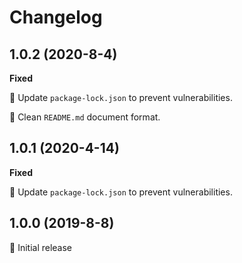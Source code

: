 # Changelog

## 1.0.2 (2020-8-4)

**Fixed**

🚨 Update `package-lock.json` to prevent vulnerabilities.

📄 Clean `README.md` document format.

## 1.0.1 (2020-4-14)

**Fixed**

🚨 Update `package-lock.json` to prevent vulnerabilities.

## 1.0.0 (2019-8-8)

🚀 Initial release